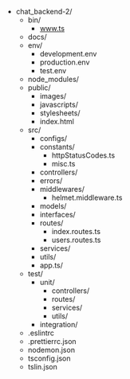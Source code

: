 - chat_backend-2/
  - bin/
    - www.ts
  - docs/
  - env/
    - development.env
    - production.env
    - test.env
  - node_modules/
  - public/
    - images/
    - javascripts/
    - stylesheets/
    - index.html
  - src/
    - configs/
    - constants/
      - httpStatusCodes.ts
      - misc.ts
    - controllers/
    - errors/
    - middlewares/
      - helmet.middleware.ts
    - models/
    - interfaces/
    - routes/
      - index.routes.ts
      - users.routes.ts
    - services/
    - utils/
    - app.ts/
  - test/
    - unit/
      - controllers/
      - routes/
      - services/
      - utils/
    - integration/
  - .eslintrc
  - .prettierrc.json
  - nodemon.json
  - tsconfig.json
  - tslin.json